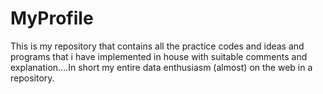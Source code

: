 # MyProfile
This is my repository that contains all the practice codes and ideas and programs that i have implemented in house with suitable comments and explanation....In short my entire data enthusiasm (almost) on the web in a repository. 
